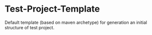 # Test-Project-Template
Default template (based on maven archetype) for generation an initial structure of test project. 
